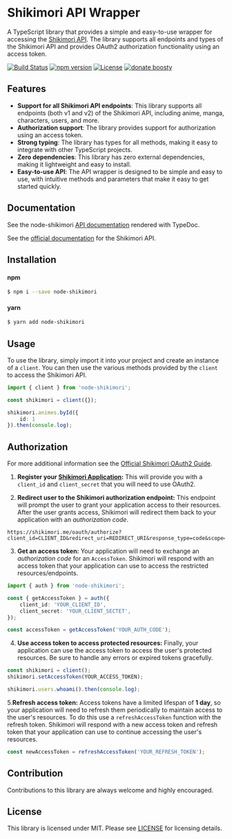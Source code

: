 # Shikimori API Wrapper

A TypeScript library that provides a simple and easy-to-use wrapper for accessing the [Shikimori API](https://shikimori.me/api/doc). The library supports all endpoints and types of the Shikimori API and provides OAuth2 authorization functionality using an access token.

[![Build Status](https://travis-ci.org/capster/node-shikimori.svg?branch=master)](https://travis-ci.org/capster/node-shikimori)
[![npm version](https://img.shields.io/npm/v/node-shikimori.svg)](https://www.npmjs.com/package/node-shikimori)
[![License](https://img.shields.io/github/license/capster/node-shikimori)](https://github.com/Capster/node-shikimori/LICENSE)
[![donate boosty](https://img.shields.io/badge/donate-boosty-blue.svg)](https://boosty.to/capster)

## Features

- **Support for all Shikimori API endpoints**: This library supports all endpoints (both v1 and v2) of the Shikimori API, including anime, manga, characters, users, and more.
- **Authorization support**: The library provides support for authorization using an access token.
- **Strong typing**: The library has types for all methods, making it easy to integrate with other TypeScript projects.
- **Zero dependencies**: This library has zero external dependencies, making it lightweight and easy to install.
- **Easy-to-use API**: The API wrapper is designed to be simple and easy to use, with intuitive methods and parameters that make it easy to get started quickly.

## Documentation
See the node-shikimori [API documentation](https://capster.github.io/node-shikimori) rendered with TypeDoc.

See the [official documentation](https://shikimori.me/api/doc) for the Shikimori API.

## Installation
#### npm
```sh
$ npm i --save node-shikimori
```
#### yarn
```sh
$ yarn add node-shikimori
```

## Usage
To use the library, simply import it into your project and create an instance of a `client`. You can then use the various methods provided by the `client` to access the Shikimori API.

```typescript
import { client } from 'node-shikimori';

const shikimori = client({});

shikimori.animes.byId({
    id: 1
}).then(console.log);
```

## Authorization
For more additional information see the [Official Shikimori OAuth2 Guide](https://shikimori.me/oauth).

1. **Register your [Shikimori Application](https://shikimori.me/oauth/applications):** This will provide you with a `client_id` and `client_secret` that you will need to use OAuth2.

2. **Redirect user to the Shikimori authorization endpoint:** This endpoint will prompt the user to grant your application access to their resources. After the user grants access, Shikimori will redirect them back to your application with an *authorization code*.
```
https://shikimori.me/oauth/authorize?client_id=CLIENT_ID&redirect_uri=REDIRECT_URI&response_type=code&scope=
```

3. **Get an access token:** Your application will need to exchange an *authorization code* for an `AccessToken`. Shikimori will respond with an access token that your application can use to access the restricted resources/endpoints.
```ts
import { auth } from 'node-shikimori';

const { getAccessToken } = auth({
    client_id: 'YOUR_CLIENT_ID',
    client_secret: 'YOUR_CLIENT_SECTET',
});

const accessToken = getAccessToken('YOUR_AUTH_CODE');
```

4. **Use access token to access protected resources:** Finally, your application can use the access token to access the user's protected resources. Be sure to handle any errors or expired tokens gracefully.
```ts
const shikimori = client();
shikimori.setAccessToken(YOUR_ACCESS_TOKEN);

shikimori.users.whoami().then(console.log);
```

5.**Refresh access token:** Access tokens have a limited lifespan of **1 day**, so your application will need to refresh them periodically to maintain access to the user's resources. To do this use a `refreshAccessToken` function with the refresh token. Shikimori will respond with a new access token and refresh token that your application can use to continue accessing the user's resources.
```ts
const newAccessToken = refreshAccessToken('YOUR_REFRESH_TOKEN');
```

## Contribution
Contributions to this library are always welcome and highly encouraged.

## License
This library is licensed under MIT. Please see [LICENSE](https://github.com/Capster/node-shikimori/LICENSE) for licensing details.
